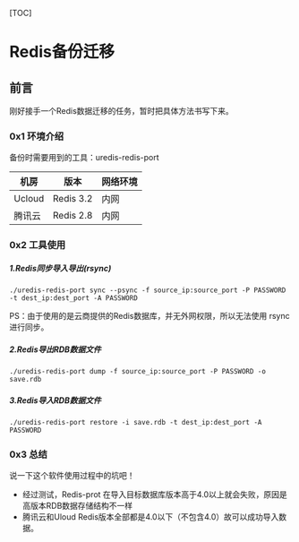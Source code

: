 [TOC]
# Redis备份迁移

## 前言

刚好接手一个Redis数据迁移的任务，暂时把具体方法书写下来。


### 0x1 环境介绍

备份时需要用到的工具：uredis-redis-port


机房 | 版本 | 网络环境
---|---|---
Ucloud | Redis 3.2 | 内网
腾讯云 | Redis 2.8 | 内网

### 0x2 工具使用

##### 1.Redis同步导入导出(rsync)
```
./uredis-redis-port sync --psync -f source_ip:source_port -P PASSWORD -t dest_ip:dest_port -A PASSWORD
```

PS：由于使用的是云商提供的Redis数据库，并无外网权限，所以无法使用 rsync 进行同步。

##### 2.Redis导出RDB数据文件
```
./uredis-redis-port dump -f source_ip:source_port -P PASSWORD -o save.rdb
```
##### 3.Redis导入RDB数据文件
```
./uredis-redis-port restore -i save.rdb -t dest_ip:dest_port -A PASSWORD
```
### 0x3 总结

说一下这个软件使用过程中的坑吧！
- 经过测试，Redis-prot 在导入目标数据库版本高于4.0以上就会失败，原因是高版本RDB数据存储结构不一样
- 腾讯云和Uloud Redis版本全部都是4.0以下（不包含4.0）故可以成功导入数据。